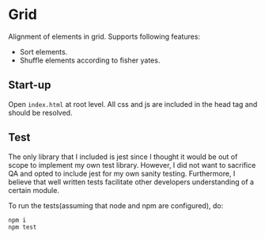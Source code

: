 # Grid

Alignment of elements in grid. Supports following features:

* Sort elements.
* Shuffle elements according to fisher yates.

## Start-up
Open ```index.html``` at root level. All css and js are included in the head tag and should be resolved.

## Test
The only library that I included is jest since I thought it would be out of scope to implement my own test library. However, I did not want to sacrifice QA and opted to include jest for my own sanity testing. Furthermore, I believe that well written tests facilitate other developers understanding of a certain module.

To run the tests(assuming that node and npm are configured), do: 

```sh
npm i
npm test 
```